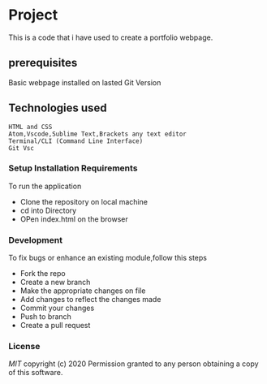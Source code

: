 # Project 
This is a code that i have used to create a portfolio webpage.

## prerequisites
Basic webpage installed on lasted Git Version

## Technologies used 
    HTML and CSS
    Atom,Vscode,Sublime Text,Brackets any text editor
    Terminal/CLI (Command Line Interface)
    Git Vsc 

### Setup Installation Requirements 
 To run the application
   - Clone the repository on local machine
   - cd into Directory
   - OPen index.html on the browser

### Development 
 To fix bugs or enhance an existing module,follow this steps
   - Fork the repo 
   - Create a new branch
   - Make the appropriate changes on file
   - Add changes to reflect the changes made
   - Commit your changes
   - Push to branch
   - Create a pull request 

### License

  *MIT*
  copyright (c) 2020
  Permission granted to any person obtaining a copy of this software.       